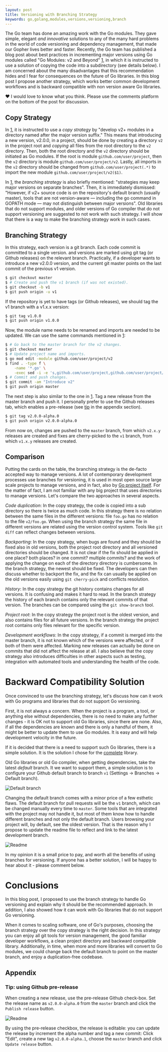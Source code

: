 ```yaml
---
layout: post
title: Versioning‌ ‌with‌ ‌Branching‌ ‌Strategy‌
keywords: go,golang,modules,versions,versioning,branch
---
```


The Go team has done an amazing work with the Go modules. They gave simple, elegant *and innovative* solutions to any of the many hard problems in the world of code versioning and dependency management, that made our Gopher lives better and faster. Recently, the Go team has published a blog post about best practices in incrementing major versions using Go modules called "Go Modules: v2 and Beyond" [1][1], in which it is instructed to use a solution of copying the code into a subdirectory (see details below). I am concerned about the many disadvantages that this recommendation hides and I fear for consequences on the future of Go libraries. In this blog post I propose another strategy, which works better common development workflows and is backward compatible with non version aware Go libraries.


:heart: I would love to know what you think. Please use the comments platform on the bottom of the post for discussion.

## Copy Strategy

In [1][1], it is instructed to use a *copy strategy* by "develop v2+ modules in a directory named after the major version suffix." This means that introducing a new version, v2.0.0, in a project, should be done by creating a directory `v2` in the project root and *copying* all files from the root directory to the `v2` directory. Then, both the root directory and the `v2` directory should be initiated as Go modules. If the root is module `github.com/user/project`, then the `v2` directory is module `github.com/user/project/v2`. Lastly, all imports in the `v2` directory should be changed from `github.com/user/project(.*)` to import the new module `github.com/user/project/v2($1)`.

In [1][1], the *branching strategy* is also briefly mentioned: "strategies may keep major versions on separate branches". Then, it is immediately dismissed: "However, if v2+ source code is on the repository's default branch (usually master), tools that are not version-aware — including the go command in GOPATH mode — may not distinguish between major versions". Old libraries that do not support modules, and older versions of Go compiler that do not support versioning are suggested to not work with such strategy. I will show that there is a way to make the branching strategy work in such cases.

## Branching Strategy

In this strategy, each version is a git branch. Each code commit is committed to a single version. and versions are marked using git tag (or Github releases) on the relevant branch. Practically, if a developer wants to introduce a new v2.0.0 version, and the current git master points on the last commit of the previous v1 version.

```bash
$ git checkout master
$ # Create and push the v1 branch (if was not existed).
$ git checkout -b v1
$ git push origin -u v1
```

If the repository is yet to have tags (or Github releases), we should tag the v1 branch with a v1.x.x version:

```bash
$ git tag v1.0.0
$ git push origin v1.0.0
```

Now, the module name needs to be renamed and imports are needed to be updated. We can use the same commands mentioned in [1][1]:

```bash
$ # Go back to the master branch for the v2 changes.
$ git checkout master
$ # Update project name and imports.
$ go mod edit -module github.com/user/project/v2
$ find . -type f \
    -name '*.go' \
    -exec sed -i -e 's,github.com/user/project,github.com/user/project/v2,g' {} \;
$ # Commit and push changes.
$ git commit -am "Introduce v2"
$ git push origin master
```

The next step is also similar to the one in [1][1]. Tag a new release from the master branch and push it. I personally prefer to use the Github releases tab, which enables a pre-release (see [tip](appendix) in the appendix section).

```bash
$ git tag v2.0.0-alpha.0
$ git push origin v2.0.0-alpha.0
```

From now on, changes are pushed to the `master` branch, from which `v2.x.y` releases are created and fixes are cherry-picked to the `v1` branch, from which `v1.x.y` releases are created.

## Comparison

Putting the cards on the table, the branching strategy is the de-facto accepted way to manage versions. A lot of contemporary development processes use branches for versioning, it is used in most open source large scale projects to manage versions, and in fact, also by [Go project itself](https://github.com/golang/go/branches). For the matter of fact, I am not familiar with any big project that uses directories to manage versions. Let's compare the two approaches in several aspects.

*Code duplication*: In the copy strategy, the code is copied into a sub directory so there is twice as much code. In this strategy there is no relation between the same files in the different versions: file `foo.go` has no relation to the file `v2/foo.go`. When using the branch strategy the same file in different versions are related using the version control system. Tools like `git diff` can reflect changes between versions.

*Backporting*: In the copy strategy, when bugs are found and they should be fixed also in old versions, both the project root directory and all versioned directories should be changed. It is not clear if the fix should be applied in one place? both places? in one commit? multiple commits? and the work of applying the change on each of the directory directory is cumbersome. In the branch strategy, the newest should be fixed. The developers can then discuss whether to backport the fix, and the fix can usually be applied on the old versions easily using `git cherry-pick` and conflicts resolution.

*History*: In the copy strategy the git history contains changes for all versions. It is confusing and makes it hard to read. In the branch strategy the history of each branch contains only the relevant commits of that version. The branches can be compared using the `git show-branch` tool.

*Project root*: In the copy strategy the project root is the oldest version, and also contains files for all future versions. In the branch strategy the project root contains only files relevant for the specific version.

*Development workflows*: In the copy strategy, if a commit is merged into the master branch, it is not known which of the versions were affected, or if both of them were affected. Marking new releases can actually be done on commits that did not affect the release at all. I also believe that the copy strategy also introduces difficulties in other aspects such as testing, integration with automated tools and understanding the health of the code.

# Backward Compatibility Solution

Once convinced to use the branching strategy, let's discuss how can it work with Go programs and libraries that do not support Go versioning.

First, it is not always a concern. When the project is a program, a tool, or anything else without dependencies, there is no need to make any further changes - it is OK not to support old Go libraries, since there are none. Also, if all the dependencies are known and there is only a handful of them, it might be better to update them to use Go modules. It is easy and will help development velocity in the future.

If it is decided that there is a need to support such Go libraries, there is a simple solution. It is the solution I chose for the [complete](https://github.com/posener/complete) library.

Old Go libraries or old Go compiler, when getting dependencies, take the latest *default* branch. It we want to support them, a simple solution is to configure your Github default branch to branch `v1` (Settings -> Branches -> Default branch).

![Default branch](/images/branch-strategy/default-branch.png)

Changing the default branch comes with a minor price of a few esthetic flaws. The default branch for pull requests will be the `v1` branch, which can be changed manually every time to `master`. Some tools that are integrated with the project may not handle it, but most of them know how to handle different branches and not only the default branch. Users browsing your project will, by default, see the oldest version. That is the reason why I propose to update the readme file to reflect and link to the latest development branch.

![Readme](/images/branch-strategy/readme.png)

In my opinion it is a small price to pay, and worth all the benefits of using branches for versioning. If anyone has a better solution, I will be happy to hear about it - please comment below.

# Conclusions

In this blog post, I proposed to use the branch strategy to handle Go versioning and explain why it should be the recommended approach. In addition, I also showed how it can work with Go libraries that do not support Go versioning.

When it comes to scaling software, one of Go's purposes, choosing the branch strategy over the copy strategy is the right decision. In this strategy you can enjoy all git tools for version management, the good familiar developer workflows, a clean project directory and backward compatible library. Additionally, in time, when more and more libraries will convert to Go modules, we could change back the default branch to point on the master branch, and enjoy a duplication-free codebase.

## Appendix

### Tip: using Github pre-release

When creating a new release, use the pre-release Github check-box. Set the release name as `v2.0.0-alpha.0` from the `master` branch and click the `Publish release` button.

![Readme](/images/branch-strategy/pre-release.png)


By using the pre-release checkbox, the release is editable: you can update the release by increment the alpha number and tag a new commit: Click "Edit", create a new tag `v2.0.0-alpha.1`, choose the `master` branch and click `Update release` button.

[1]: https://blog.golang.org/v2-go-modules "Go Modules: v2 and Beyond"
